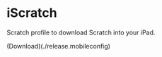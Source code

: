# iScratch

Scratch profile to download Scratch into your iPad.


(Download)(./release.mobileconfig)
